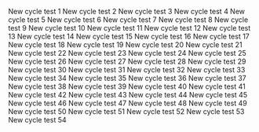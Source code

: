 New cycle test 1
New cycle test 2
New cycle test 3
New cycle test 4
New cycle test 5
New cycle test 6
New cycle test 7
New cycle test 8
New cycle test 9
New cycle test 10
New cycle test 11
New cycle test 12
New cycle test 13
New cycle test 14
New cycle test 15
New cycle test 16
New cycle test 17
New cycle test 18
New cycle test 19
New cycle test 20
New cycle test 21
New cycle test 22
New cycle test 23
New cycle test 24
New cycle test 25
New cycle test 26
New cycle test 27
New cycle test 28
New cycle test 29
New cycle test 30
New cycle test 31
New cycle test 32
New cycle test 33
New cycle test 34
New cycle test 35
New cycle test 36
New cycle test 37
New cycle test 38
New cycle test 39
New cycle test 40
New cycle test 41
New cycle test 42
New cycle test 43
New cycle test 44
New cycle test 45
New cycle test 46
New cycle test 47
New cycle test 48
New cycle test 49
New cycle test 50
New cycle test 51
New cycle test 52
New cycle test 53
New cycle test 54
